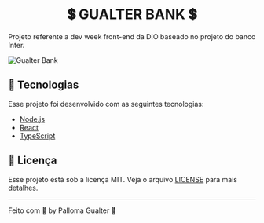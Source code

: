 <h1 align="center">
  💲 GUALTER BANK 💲
</h1>

Projeto referente a dev week front-end da DIO baseado no projeto do banco Inter.

![Gualter Bank](./gualter-bank.gif)

## 🚀 Tecnologias

Esse projeto foi desenvolvido com as seguintes tecnologias:

- [Node.js](https://nodejs.org/en/)
- [React](https://reactjs.org)
- [TypeScript](https://www.typescriptlang.org/)
<!--
- [React Native](https://facebook.github.io/react-native/)
- [Expo](https://expo.io/)
  -->

## :memo: Licença

Esse projeto está sob a licença MIT. Veja o arquivo [LICENSE](LICENSE.md) para mais detalhes.

---

Feito com 💜 by Palloma Gualter :wave:
